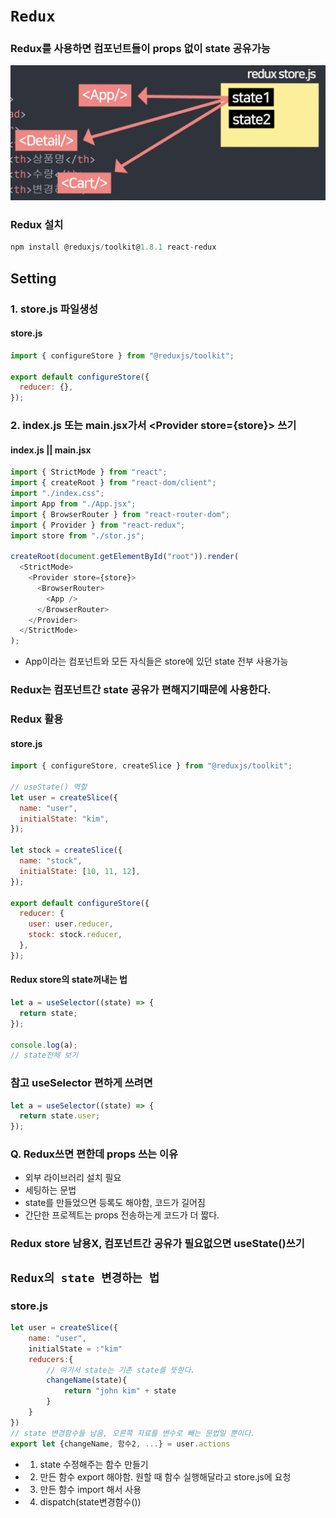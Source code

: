 # `Redux`

### Redux를 사용하면 컴포넌트들이 props 없이 state 공유가능

![Redux](../../img/redux/img1.png)

### Redux 설치

```js
npm install @reduxjs/toolkit@1.8.1 react-redux
```

## Setting

### 1. store.js 파일생성

#### store.js

```js
import { configureStore } from "@reduxjs/toolkit";

export default configureStore({
  reducer: {},
});
```

### 2. index.js 또는 main.jsx가서 \<Provider store={store}> 쓰기

#### index.js || main.jsx

```js
import { StrictMode } from "react";
import { createRoot } from "react-dom/client";
import "./index.css";
import App from "./App.jsx";
import { BrowserRouter } from "react-router-dom";
import { Provider } from "react-redux";
import store from "./stor.js";

createRoot(document.getElementById("root")).render(
  <StrictMode>
    <Provider store={store}>
      <BrowserRouter>
        <App />
      </BrowserRouter>
    </Provider>
  </StrictMode>
);
```

- App이라는 컴포넌트와 모든 자식들은 store에 있던 state 전부 사용가능

### Redux는 컴포넌트간 state 공유가 편해지기때문에 사용한다.

### Redux 활용

#### store.js

```js
import { configureStore, createSlice } from "@reduxjs/toolkit";

// useState() 역할
let user = createSlice({
  name: "user",
  initialState: "kim",
});

let stock = createSlice({
  name: "stock",
  initialState: [10, 11, 12],
});

export default configureStore({
  reducer: {
    user: user.reducer,
    stock: stock.reducer,
  },
});
```

#### Redux store의 state꺼내는 법

```js
let a = useSelector((state) => {
  return state;
});

console.log(a);
// state전체 보기
```

### 참고 useSelector 편하게 쓰려면

```js
let a = useSelector((state) => {
  return state.user;
});
```

### Q. Redux쓰면 편한데 props 쓰는 이유

- 외부 라이브러리 설치 필요
- 세팅하는 문법
- state를 만들었으면 등록도 해야함, 코드가 길어짐
- 간단한 프로젝트는 props 전송하는게 코드가 더 짧다.

### Redux store 남용X, 컴포넌트간 공유가 필요없으면 useState()쓰기

## `Redux의 state 변경하는 법`

### store.js

```js
let user = createSlice({
    name: "user",
    initialState = :"kim"
    reducers:{
        // 여기서 state는 기존 state를 뜻한다.
        changeName(state){
            return "john kim" + state
        }
    }
})
// state 변경함수들 남음, 오른쪽 자료를 변수로 빼는 문법일 뿐이다.
export let {changeName, 함수2, ...} = user.actions
```

- 1. state 수정해주는 함수 만들기
- 2. 만든 함수 export 해야함. 원할 때 함수 실행해달라고 store.js에 요청
- 3. 만든 함수 import 해서 사용
- 4. dispatch(state변경함수())
